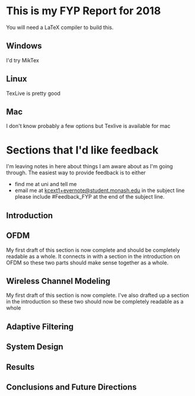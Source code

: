 # This is my FYP Report for 2018
You will need a LaTeX compiler to build this.

## Windows

I'd try MikTex

## Linux

TexLive is pretty good

## Mac

I don't know probably a few options but Texlive 
is available for mac

# Sections that I'd like feedback

I'm leaving notes in here about things I am aware about
as I'm going through. The easiest way to provide feedback
is to either

- find me at uni and tell me
- email me at kcext1+evernote@student.monash.edu
in the subject line please include #Feedback_FYP 
at the end of the subject line.

## Introduction

## OFDM

My first draft of this section is now complete
and should be completely readable as a whole.
It connects in with a section in the introduction 
on OFDM so these two parts should make sense together
as a whole.

## Wireless Channel Modeling

My first draft of this section is now complete.
I've also drafted up a section in the introduction
so these two should now be completely readable as a whole

## Adaptive Filtering

## System Design

## Results

## Conclusions and Future Directions 
